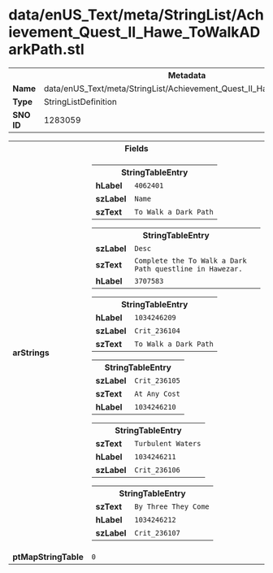 <h1>data/enUS_Text/meta/StringList/Achievement_Quest_II_Hawe_ToWalkADarkPath.stl</h1><table><tr><th colspan="100%">Metadata</th></tr><tr><td><b>Name</b></td><td>data/enUS_Text/meta/StringList/Achievement_Quest_II_Hawe_ToWalkADarkPath.stl</td></tr><tr><td><b>Type</b></td><td>StringListDefinition</td></tr><tr><td><b>SNO ID</b></td><td>1283059</td></tr></table>

<table><tr><th colspan="100%">Fields</th></tr><tr><td><b>arStrings</b></td><td><table><tr><th colspan="100%">StringTableEntry</th></tr><tr><td><b>hLabel</b></td><td><code>4062401</code></td></tr><tr><td><b>szLabel</b></td><td><code>Name</code></td></tr><tr><td><b>szText</b></td><td><code>To Walk a Dark Path</code></td></tr></table>


<table><tr><th colspan="100%">StringTableEntry</th></tr><tr><td><b>szLabel</b></td><td><code>Desc</code></td></tr><tr><td><b>szText</b></td><td><code>Complete the To Walk a Dark Path questline in Hawezar.</code></td></tr><tr><td><b>hLabel</b></td><td><code>3707583</code></td></tr></table>


<table><tr><th colspan="100%">StringTableEntry</th></tr><tr><td><b>hLabel</b></td><td><code>1034246209</code></td></tr><tr><td><b>szLabel</b></td><td><code>Crit_236104</code></td></tr><tr><td><b>szText</b></td><td><code>To Walk a Dark Path</code></td></tr></table>


<table><tr><th colspan="100%">StringTableEntry</th></tr><tr><td><b>szLabel</b></td><td><code>Crit_236105</code></td></tr><tr><td><b>szText</b></td><td><code>At Any Cost</code></td></tr><tr><td><b>hLabel</b></td><td><code>1034246210</code></td></tr></table>


<table><tr><th colspan="100%">StringTableEntry</th></tr><tr><td><b>szText</b></td><td><code>Turbulent Waters</code></td></tr><tr><td><b>hLabel</b></td><td><code>1034246211</code></td></tr><tr><td><b>szLabel</b></td><td><code>Crit_236106</code></td></tr></table>


<table><tr><th colspan="100%">StringTableEntry</th></tr><tr><td><b>szText</b></td><td><code>By Three They Come</code></td></tr><tr><td><b>hLabel</b></td><td><code>1034246212</code></td></tr><tr><td><b>szLabel</b></td><td><code>Crit_236107</code></td></tr></table>


</td></tr><tr><td><b>ptMapStringTable</b></td><td><code>0</code></td></tr></table>

